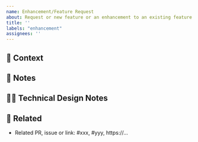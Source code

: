 ```yaml
---
name: Enhancement/Feature Request
about: Request or new feature or an enhancement to an existing feature
title: ''
labels: "enhancement"
assignees: ''
---
```

## 💬  Context

<!-- Describe the context of this suggestion. Why is it important to you? -->

## 📝 Notes

<!-- Additional notes on the enhancement or feature -->

## 👩‍🔧 Technical Design Notes

<!-- Provide any technical implementation notes here. Eg, service API calls, or other technical considerations -->

## 🤝 Related

- Related PR, issue or link: #xxx, #yyy, https://...
